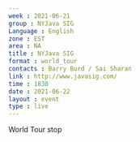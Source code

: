 ```yaml
---
week : 2021-06-21
group : NYJava SIG
Language : English
zone : EST
area : NA
title : NYJava SIG
format : world_tour
contacts : Barry Burd / Sai Sharan
link : http://www.javasig.com/
time : 1830
date : 2021-06-22
layout : event
type : live
---
```

World Tour stop
